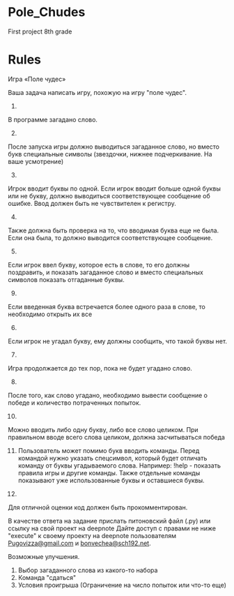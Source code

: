 # Pole_Chudes
First project 8th grade


# Rules

Игра «Поле чудес»

Ваша задача написать игру, похожую на игру "поле чудес".

1.      
В программе загадано слово.

2.      
После запуска игры должно выводиться загаданное слово, но вместо букв специальные символы (звездочки, нижнее подчеркивание. На ваше усмотрение)

3.      
Игрок вводит буквы по одной. Если игрок вводит больше одной буквы или не букву, должно выводиться соответствующее сообщение об ошибке. Ввод должен быть не чувствителен к регистру.

4.      
Также должна быть проверка на то, что вводимая буква еще не была. Если она была, то должно выводится соответствующее сообщение.

5.      
Если игрок ввел букву, которое есть в слове, то его должны поздравить, и показать загаданное слово и вместо специальных символов показать отгаданные буквы.

9.      
Если введенная буква встречается более одного раза в слове, то необходимо открыть их все

6.      
Если игрок не угадал букву, ему должны сообщить, что такой буквы нет.

7.      
Игра продолжается до тех пор, пока не будет угадано слово.

8.      
После того, как слово угадано, необходимо вывести сообщение о победе и количество потраченных попыток.

10. 
Можно вводить либо одну букву, либо все слово целиком. При правильном вводе всего слова целиком, должна засчитываться победа

11. Пользователь может помимо букв вводить команды. Перед командой нужно указать спецсимвол, который будет отличать команду от буквы угадываемого слова. Например: !help - показать правила игры и другие команды. Также отдельные команды показывают уже использованные буквы и оставшиеся буквы.

12. 
Для отличной оценки код должен быть прокомментирован.

В качестве ответа на задание прислать питоновский файл (.py) или ссылку на свой проект на deepnote Дайте доступ с правами не ниже "execute" к своему проекту на deepnote пользователям Pugovizza@gmail.com и bonvechea@sch192.net.

Возможные улучшения.
1) Выбор загаданного слова из какого-то набора
2) Команда "сдаться"
3) Условия проигрыша (Ограничение на число попыток или что-то еще)

